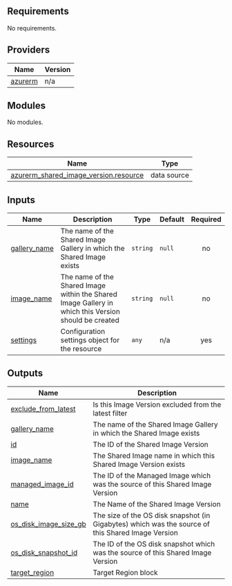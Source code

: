 <!-- BEGIN_TF_DOCS -->
## Requirements

No requirements.

## Providers

| Name | Version |
|------|---------|
| <a name="provider_azurerm"></a> [azurerm](#provider\_azurerm) | n/a |

## Modules

No modules.

## Resources

| Name | Type |
|------|------|
| [azurerm_shared_image_version.resource](https://registry.terraform.io/providers/hashicorp/azurerm/latest/docs/data-sources/shared_image_version) | data source |

## Inputs

| Name | Description | Type | Default | Required |
|------|-------------|------|---------|:--------:|
| <a name="input_gallery_name"></a> [gallery\_name](#input\_gallery\_name) | The name of the Shared Image Gallery in which the Shared Image exists | `string` | `null` | no |
| <a name="input_image_name"></a> [image\_name](#input\_image\_name) | The name of the Shared Image within the Shared Image Gallery in which this Version should be created | `string` | `null` | no |
| <a name="input_settings"></a> [settings](#input\_settings) | Configuration settings object for the resource | `any` | n/a | yes |

## Outputs

| Name | Description |
|------|-------------|
| <a name="output_exclude_from_latest"></a> [exclude\_from\_latest](#output\_exclude\_from\_latest) | Is this Image Version excluded from the latest filter |
| <a name="output_gallery_name"></a> [gallery\_name](#output\_gallery\_name) | The name of the Shared Image Gallery in which the Shared Image exists |
| <a name="output_id"></a> [id](#output\_id) | The ID of the Shared Image Version |
| <a name="output_image_name"></a> [image\_name](#output\_image\_name) | The Shared Image name in which this Shared Image Version exists |
| <a name="output_managed_image_id"></a> [managed\_image\_id](#output\_managed\_image\_id) | The ID of the Managed Image which was the source of this Shared Image Version |
| <a name="output_name"></a> [name](#output\_name) | The Name of the Shared Image Version |
| <a name="output_os_disk_image_size_gb"></a> [os\_disk\_image\_size\_gb](#output\_os\_disk\_image\_size\_gb) | The size of the OS disk snapshot (in Gigabytes) which was the source of this Shared Image Version |
| <a name="output_os_disk_snapshot_id"></a> [os\_disk\_snapshot\_id](#output\_os\_disk\_snapshot\_id) | The ID of the OS disk snapshot which was the source of this Shared Image Version |
| <a name="output_target_region"></a> [target\_region](#output\_target\_region) | Target Region block |
<!-- END_TF_DOCS -->